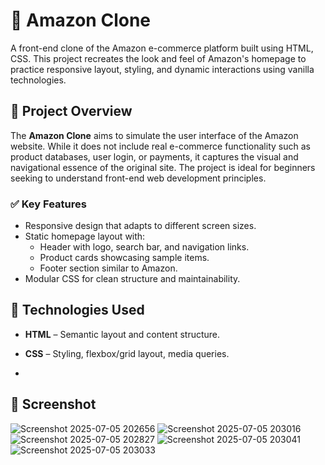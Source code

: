 # 🛒 Amazon Clone

A front-end clone of the Amazon e-commerce platform built using HTML, CSS. This project recreates the look and feel of Amazon's homepage to practice responsive layout, styling, and dynamic interactions using vanilla technologies.

## 🚀 Project Overview

The **Amazon Clone** aims to simulate the user interface of the Amazon website. While it does not include real e-commerce functionality such as product databases, user login, or payments, it captures the visual and navigational essence of the original site. The project is ideal for beginners seeking to understand front-end web development principles.

### ✅ Key Features

- Responsive design that adapts to different screen sizes.
- Static homepage layout with:
  - Header with logo, search bar, and navigation links.
  - Product cards showcasing sample items.
  - Footer section similar to Amazon.
- Modular CSS for clean structure and maintainability.

## 📁 Technologies Used

- **HTML** – Semantic layout and content structure.
- **CSS** – Styling, flexbox/grid layout, media queries.

- 
## 📸 Screenshot

![Screenshot 2025-07-05 202656](https://github.com/user-attachments/assets/95914015-b088-47b8-b7bd-a818e9da0131)
![Screenshot 2025-07-05 203016](https://github.com/user-attachments/assets/480676ed-e23a-4259-bf8d-c6606fbd3720)
![Screenshot 2025-07-05 202827](https://github.com/user-attachments/assets/b840e874-13b8-4f43-845e-0b8b8e66996c)
![Screenshot 2025-07-05 203041](https://github.com/user-attachments/assets/39dbaeff-a156-413e-8161-d134e864b45a)
![Screenshot 2025-07-05 203033](https://github.com/user-attachments/assets/2f77cc41-77ae-465c-933c-35baf8acdd9b)



   
